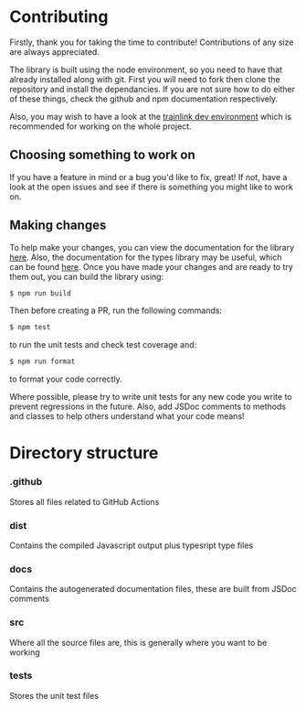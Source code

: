 # Contributing

Firstly, thank you for taking the time to contribute! Contributions of any size are always appreciated.

The library is built using the node environment, so you need to have that already installed along with git.
First you will need to fork then clone the repository and install the dependancies. If you are not sure how to do either of these things, check the github and npm documentation respectively.

Also, you may wish to have a look at the [trainlink dev environment](https://github.com/trainlink-org/trainlink-dev) which is recommended for working on the whole project.

## Choosing something to work on

If you have a feature in mind or a bug you'd like to fix, great! If not, have a look at the open issues and see if there is something you might like to work on.

## Making changes

To help make your changes, you can view the documentation for the library [here](https://trainlink-org.github.io/shared-lib). Also, the documentation for the types library may be useful, which can be found [here](https://trainlink-org.github.io/trainlink-types).
Once you have made your changes and are ready to try them out, you can build the library using:

```bash
$ npm run build
```

Then before creating a PR, run the following commands:

```bash
$ npm test
```

to run the unit tests and check test coverage and:

```bash
$ npm run format
```

to format your code correctly.

Where possible, please try to write unit tests for any new code you write to prevent regressions in the future.
Also, add JSDoc comments to methods and classes to help others understand what your code means!

# Directory structure

### .github

Stores all files related to GitHub Actions

### dist

Contains the compiled Javascript output plus typesript type files

### docs

Contains the autogenerated documentation files, these are built from JSDoc comments

### src

Where all the source files are, this is generally where you want to be working

### tests

Stores the unit test files
